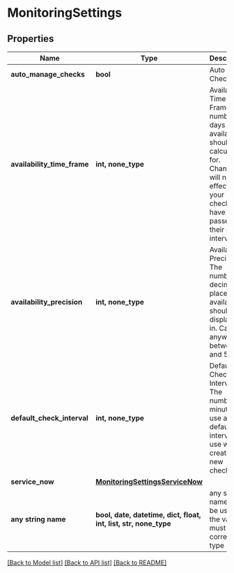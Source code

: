 # MonitoringSettings


## Properties
Name | Type | Description | Notes
------------ | ------------- | ------------- | -------------
**auto_manage_checks** | **bool** | Auto Create Checks | [optional] 
**availability_time_frame** | **int, none_type** | Availability Time Frame. The number of days availability should be calculated for. Changes will not take effect until your checks have passed their check interval. | [optional] 
**availability_precision** | **int, none_type** | Availability Precision. The number of decimal places availability should be displayed in. Can be anywhere between 0 and 5. | [optional] 
**default_check_interval** | **int, none_type** | Default Check Interval. The number of minutes to use as the default interval to use when creating new checks. | [optional] 
**service_now** | [**MonitoringSettingsServiceNow**](MonitoringSettingsServiceNow.md) |  | [optional] 
**any string name** | **bool, date, datetime, dict, float, int, list, str, none_type** | any string name can be used but the value must be the correct type | [optional]

[[Back to Model list]](../README.md#documentation-for-models) [[Back to API list]](../README.md#documentation-for-api-endpoints) [[Back to README]](../README.md)


